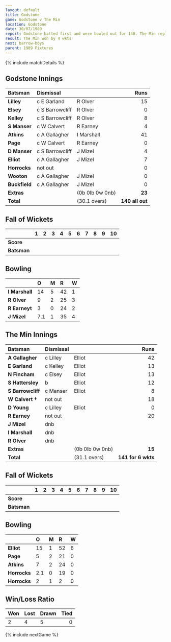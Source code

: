 ```yaml
---
layout: default
title: Godstone
game: Godstone v The Min
location: Godstone
date: 30/07/1989
report: Godstone batted first and were bowled out for 140. The Min replied with 141 for 6 wkts
result: The Min won by 4 wkts
next: barrow-boys
parent: 1989 Fixtures
---
```


{% include matchDetails %}

## Godstone Innings

| Batsman | Dismissal |  | Runs |
|:---|:---|---|---:|
| **Lilley** | c E Garland | R Olver | 15 |
| **Elsey** | c S Barrowcliff | R Olver | 0 |
| **Kelley** | c S Barrowcliff | R Olver | 8 |
| **S Manser** | c W Calvert | R Earney | 4 |
| **Atkins** | c A Gallagher | I Marshall | 41 |
| **Page** | c W Calvert | R Earney | 0 |
| **D Manser** | c S Barrowcliff | J Mizel | 4 |
| **Elliot** | c A Gallagher | J Mizel | 7 |
| **Horrocks** | not out |  | 0 |
| **Wooton** | c A Gallagher | J Mizel | 0 |
| **Buckfield** | c A Gallagher | J Mizel | 0 |
| **Extras** | | (0b 0lb 0w 0nb) | **23** |
| **Total** | | (30.1 overs) | **140 all out** |

## Fall of Wickets

| | 1 | 2 | 3 | 4 | 5 | 6 | 7 | 8 | 9 | 10 |
|---|:---:|:---:|:---:|:---:|:---:|:---:|:---:|:---:|:---:|:---:|
| **Score** |  |  |  |  |  |  |  |  |  |  |
| **Batsman** |  |  |  |  |  |  |  |  |  |  |

## Bowling

| | O | M | R | W |
|---|:---|:---|:---|:---|
| **I Marshall** | 14 | 5 | 42 | 1 |
| **R Olver** | 9 | 2 | 25 | 3 |
| **R Earneyt** | 3 | 0 | 24 | 2 |
| **J Mizel** | 7.1 | 1 | 35 | 4 |

## The Min Innings

| Batsman | Dismissal |  | Runs |
|:---|:---|---|---:|
| **A Gallagher** | c Lilley | Elliot | 42 |
| **E Garland** | c Kelley | Elliot | 13 |
| **N Fincham** | c Elsey | Elliot | 13 |
| **S Hattersley** | b | Elliot | 12 |
| **S Barrowcliff** | c Manser | Elliot | 8 |
| **W Calvert &#8224;** | not out |   | 18 |
| **D Young** | c Lilley | Elliot | 0 |
| **R Earney** | not out |  | 20 |
| **J Mizel** | dnb |  |  |
| **I Marshall** | dnb |  |  |
| **R Olver** | dnb |  |  |
| **Extras** | | (0b 0lb 0w 0nb) | **15** |
| **Total** | | (31.1 overs) | **141 for 6 wkts** |

## Fall of Wickets

| | 1 | 2 | 3 | 4 | 5 | 6 | 7 | 8 | 9 | 10 |
|---|:---:|:---:|:---:|:---:|:---:|:---:|:---:|:---:|:---:|:---:|
| **Score** |  |  |  |  |  |  |  |  |  |  |
| **Batsman** |  |  |  |  |  |  |  |  |  |  |

## Bowling

| | O | M | R | W |
|---|:---|:---|:---|:---|
| **Elliot** | 15 | 1 | 52 | 6 |
| **Page** | 5 | 2 | 21 | 0 |
| **Atkins** | 7 | 2 | 24 | 0 |
| **Horrocks** | 2.1 | 0 | 19 | 0 |
| **Horrocks** | 2 | 1 | 2 | 0 |

## Win/Loss Ratio

| Won | Lost | Drawn | Tied |
|:---|:---|:---|---:|
| 2 | 4 | 5 | 0 |

{% include nextGame %}